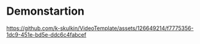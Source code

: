# Demonstartion

https://github.com/k-skulkin/VideoTemplate/assets/126649214/f7775356-1dc9-451e-bd5e-ddc6c4fabcef
